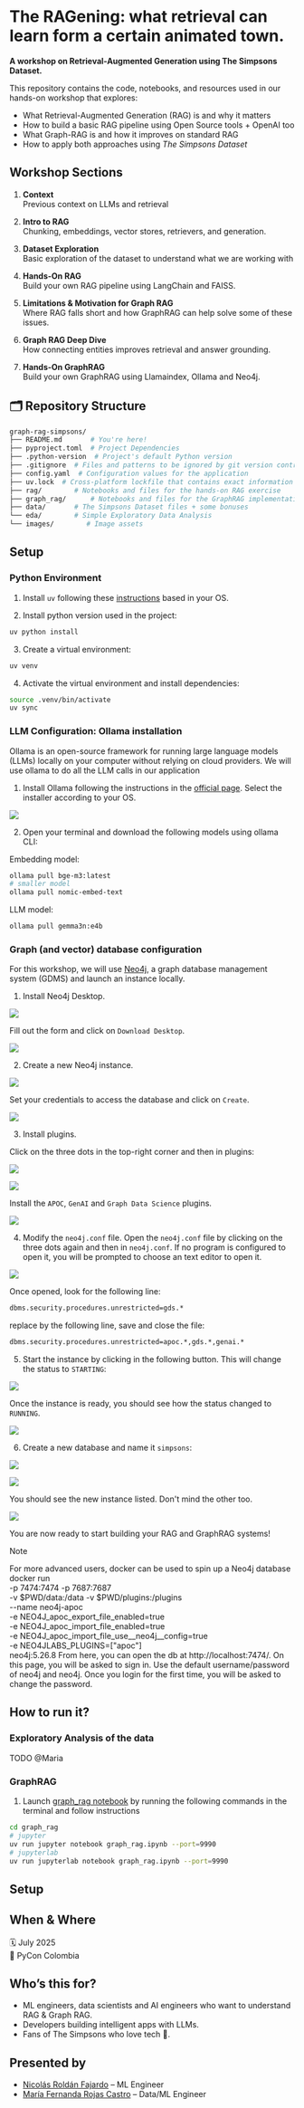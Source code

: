 # The RAGening: what retrieval can learn form a certain animated town.
**A workshop on Retrieval-Augmented Generation using The Simpsons Dataset.**

This repository contains the code, notebooks, and resources used in our hands-on workshop that explores:

- What Retrieval-Augmented Generation (RAG) is and why it matters  
- How to build a basic RAG pipeline using Open Source tools + OpenAI too
- What Graph-RAG is and how it improves on standard RAG  
- How to apply both approaches using *The Simpsons Dataset*

##  Workshop Sections

1. **Context**  
   Previous context on LLMs and retrieval

2. **Intro to RAG**  
   Chunking, embeddings, vector stores, retrievers, and generation.

3. **Dataset Exploration**  
    Basic exploration of the dataset to understand what we are working with

4. **Hands-On RAG**  
    Build your own RAG pipeline using LangChain and FAISS.

5. **Limitations & Motivation for Graph RAG**  
    Where RAG falls short and how GraphRAG can help solve some of these issues.

6. **Graph RAG Deep Dive**  
    How connecting entities improves retrieval and answer grounding.

7. **Hands-On GraphRAG**  
    Build your own GraphRAG using Llamaindex, Ollama and Neo4j.

## 🗂️ Repository Structure

```bash
graph-rag-simpsons/
├── README.md       # You're here!
├── pyproject.toml  # Project Dependencies
├── .python-version  # Project's default Python version
├── .gitignore  # Files and patterns to be ignored by git version control
├── config.yaml  # Configuration values for the application
├── uv.lock  # Cross-platform lockfile that contains exact information about the dependencies
├── rag/        # Notebooks and files for the hands-on RAG exercise 
├── graph_rag/      # Notebooks and files for the GraphRAG implementation
├── data/       # The Simpsons Dataset files + some bonuses
└── eda/        # Simple Exploratory Data Analysis
└── images/        # Image assets
```

## Setup

### Python Environment

1. Install `uv` following these [instructions](https://docs.astral.sh/uv/getting-started/installation/#installation-methods) based in your OS.

2. Install python version used in the project:

```bash
uv python install
```

3. Create a virtual environment:

```bash
uv venv
```

4. Activate the virtual environment and install dependencies:

```bash
source .venv/bin/activate
uv sync
```

### LLM Configuration: Ollama installation

Ollama is an open-source framework for running large language models (LLMs) locally on your computer without relying on cloud providers. We will use ollama to do all the LLM calls in our application

1. Install Ollama following the instructions in the [official page](https://ollama.com/download). Select the installer according to your OS.

![](images/1_ollama.png)

2. Open your terminal and download the following models using ollama CLI:

Embedding model:
```bash
ollama pull bge-m3:latest
# smaller model
ollama pull nomic-embed-text
```

LLM model:
```bash
ollama pull gemma3n:e4b
```

### Graph (and vector) database configuration

For this workshop, we will use [Neo4j](https://neo4j.com/), a graph database management system (GDMS) and launch an instance locally.

1. Install Neo4j Desktop.

![](images/2_neo4j.png)

Fill out the form and click on `Download Desktop`.

![](images/3_neo4j_download.png)

2. Create a new Neo4j instance.

![](images/4_neo4j_desktop.png)

Set your credentials to access the database and click on `Create`.

![](images/5_neo4j_instance.png)

3. Install plugins.

Click on the three dots in the top-right corner and then in plugins:

![](images/6_neo4j_plugins_1.png)

![](images/7_neo4j_plugins_2.png)

Install the `APOC`, `GenAI` and `Graph Data Science` plugins.

![](images/8_neo4j_plugins_3.png)

4. Modify the `neo4j.conf` file. Open the `neo4j.conf` file by clicking on the three dots again and then in `neo4j.conf`. If no program is configured to open it, you will be prompted to choose an text editor to open it.

![](images/9_neo4j_conf.png)

Once opened, look for the following line:

```bash
dbms.security.procedures.unrestricted=gds.*
```

replace by the following line, save and close the file:

```bash
dbms.security.procedures.unrestricted=apoc.*,gds.*,genai.*
```

5. Start the instance by clicking in the following button. This will change the status to `STARTING`:

![](images/10_neo4j_start.png)

Once the instance is ready, you should see how the status changed to `RUNNING`.

![](images/11_neo4j_ready.png)

6. Create a new database and name it `simpsons`:

![](images/12_neo4j_new_db.png)

![](images/13_neo4j_new_db.png)

You should see the new instance listed. Don't mind the other too.

![](images/14_neo4j_new_db.png)

You are now ready to start building your RAG and GraphRAG systems!


> [!NOTE]
> For more advanced users, docker can be used to spin up a Neo4j database
> docker run \
    -p 7474:7474 -p 7687:7687 \
    -v $PWD/data:/data -v $PWD/plugins:/plugins \
    --name neo4j-apoc \
    -e NEO4J_apoc_export_file_enabled=true \
    -e NEO4J_apoc_import_file_enabled=true \
    -e NEO4J_apoc_import_file_use__neo4j__config=true \
    -e NEO4JLABS_PLUGINS=\[\"apoc\"\] \
    neo4j:5.26.8
> From here, you can open the db at http://localhost:7474/. On this page, you will be asked to sign in. Use the default username/password of neo4j and neo4j.
> Once you login for the first time, you will be asked to change the password.

## How to run it?

### Exploratory Analysis of the data

TODO @Maria

### GraphRAG

1. Launch [graph_rag notebook](graph_rag/graph_rag.ipynb) by running the following commands in the terminal and follow instructions 

```bash
cd graph_rag
# jupyter
uv run jupyter notebook graph_rag.ipynb --port=9990
# jupyterlab
uv run jupyterlab notebook graph_rag.ipynb --port=9990
```

## Setup


## When & Where

🗓️ July 2025  
📍 PyCon Colombia

## Who’s this for?

- ML engineers, data scientists and AI engineers who want to understand RAG & Graph RAG.
- Developers building intelligent apps with LLMs.
- Fans of The Simpsons who love tech 💛.

## Presented by
- [Nicolás Roldán Fajardo](https://www.linkedin.com/in/nicolas-roldan-fajardo/) – ML Engineer 
- [María Fernanda Rojas Castro](https://www.linkedin.com/in/mfernandarojasca/) – Data/ML Engineer  
